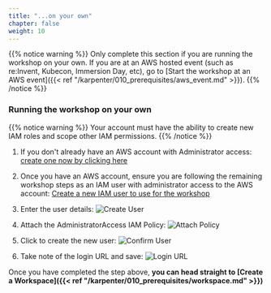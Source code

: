 ```yaml
---
title: "...on your own"
chapter: false
weight: 10
---
```


{{% notice warning %}}
Only complete this section if you are running the workshop on your own. If you are at an AWS hosted event (such as re:Invent, Kubecon, Immersion Day, etc), go to [Start the workshop at an AWS event]({{< ref "/karpenter/010_prerequisites/aws_event.md" >}}).
{{% /notice %}}

### Running the workshop on your own

{{% notice warning %}}
Your account must have the ability to create new IAM roles and scope other IAM permissions.
{{% /notice %}}

1. If you don't already have an AWS account with Administrator access: [create
one now by clicking here](https://aws.amazon.com/getting-started/)

1. Once you have an AWS account, ensure you are following the remaining workshop steps
as an IAM user with administrator access to the AWS account:
[Create a new IAM user to use for the workshop](https://console.aws.amazon.com/iam/home?#/users$new)

1. Enter the user details:
![Create User](/images/karpenter/prerequisites/iam-1-create-user.png)

1. Attach the AdministratorAccess IAM Policy:
![Attach Policy](/images/karpenter/prerequisites/iam-2-attach-policy.png)

1. Click to create the new user:
![Confirm User](/images/karpenter/prerequisites/iam-3-create-user.png)

1. Take note of the login URL and save:
![Login URL](/images/karpenter/prerequisites/iam-4-save-url.png)


Once you have completed the step above, **you can head straight to [Create a Workspace]({{<  ref "/karpenter/010_prerequisites/workspace.md"  >}})**